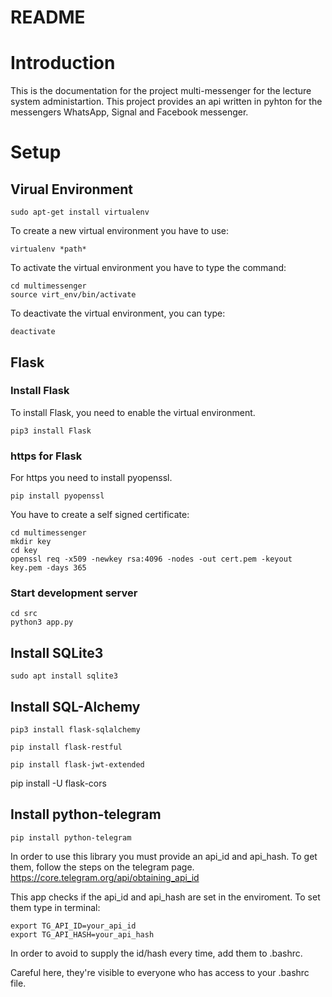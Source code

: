 # README #

# Introduction

This is the documentation for the project multi-messenger for the lecture system administartion. This project provides an api written in pyhton for the messengers WhatsApp, Signal and Facebook messenger.

# Setup

## Virual Environment

```
sudo apt-get install virtualenv 
```

To create a new virtual environment you have to use:

```
virtualenv *path*
```

To activate the virtual environment you have to type the command:

```
cd multimessenger
source virt_env/bin/activate
```

To deactivate the virtual environment, you can type:

```
deactivate
```

## Flask
### Install Flask
To install Flask, you need to enable the virtual environment.
```
pip3 install Flask
```

### https for Flask
For https you need to install pyopenssl.

```
pip install pyopenssl
```

You have to create a self signed certificate:

```
cd multimessenger
mkdir key
cd key 
openssl req -x509 -newkey rsa:4096 -nodes -out cert.pem -keyout key.pem -days 365
```


### Start development server

```
cd src
python3 app.py
```

## Install SQLite3

```
sudo apt install sqlite3
```

## Install SQL-Alchemy
```
pip3 install flask-sqlalchemy
```

```
pip install flask-restful
```
```
pip install flask-jwt-extended

```

pip install -U flask-cors

## Install python-telegram
```
pip install python-telegram
```
In order to use this library you must provide an api_id and api_hash.
To get them, follow the steps on the telegram page. https://core.telegram.org/api/obtaining_api_id

This app checks if the api_id and api_hash are set in the enviroment.
To set them type in terminal: 
```
export TG_API_ID=your_api_id
export TG_API_HASH=your_api_hash
```
In order to avoid to supply the id/hash every time, add them to .bashrc.

Careful here, they're visible to everyone who has access to your .bashrc file.